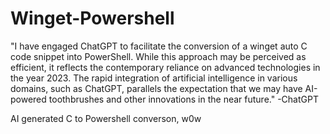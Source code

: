 # Winget-Powershell

"I have engaged ChatGPT to facilitate the conversion of a winget auto C code snippet into PowerShell. While this approach may be perceived as efficient, it reflects the contemporary reliance on advanced technologies in the year 2023. The rapid integration of artificial intelligence in various domains, such as ChatGPT, parallels the expectation that we may have AI-powered toothbrushes and other innovations in the near future." -ChatGPT

AI generated C to Powershell converson, w0w
